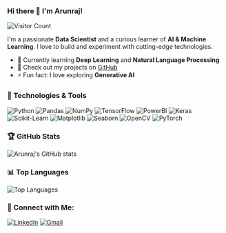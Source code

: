 ### Hi there 👋 I'm Arunraj!                                                                                     
![Visitor Count](https://komarev.com/ghpvc/?username=arunrajudhay&color=blue)


I'm a passionate **Data Scientist** and a curious learner of **AI & Machine Learning**. I love to build and experiment with cutting-edge technologies.

- 🌱 Currently learning **Deep Learning** and **Natural Language Processing**
- 💼 Check out my projects on [GitHub](https://github.com/arunrajudhay)
- ⚡ Fun fact: I love exploring **Generative AI**

### 🔧 Technologies & Tools
![Python](https://img.shields.io/badge/-Python-000?&logo=Python)
![Pandas](https://img.shields.io/badge/-Pandas-000?&logo=pandas)
![NumPy](https://img.shields.io/badge/-NumPy-000?&logo=numpy)
![TensorFlow](https://img.shields.io/badge/-TensorFlow-000?&logo=TensorFlow)
![PowerBI](https://img.shields.io/badge/-PowerBI-000?&logo=PowerBI)
![Keras](https://img.shields.io/badge/-Keras-000?&logo=Keras)
![Scikit-Learn](https://img.shields.io/badge/-Scikit--Learn-000?&logo=scikit-learn)
![Matplotlib](https://img.shields.io/badge/-Matplotlib-000?&logo=matplotlib)
![Seaborn](https://img.shields.io/badge/-Seaborn-000?&logo=seaborn)
![OpenCV](https://img.shields.io/badge/-OpenCV-000?&logo=opencv)
![PyTorch](https://img.shields.io/badge/-PyTorch-000?&logo=PyTorch)


### 🏆 GitHub Stats
![Arunraj's GitHub stats](https://github-readme-stats.vercel.app/api?username=arunrajudhay&show_icons=true&theme=dark)

### 📊 Top Languages
![Top Languages](https://github-readme-stats.vercel.app/api/top-langs/?username=arunrajudhay&layout=compact&theme=radical)

### 🔗 Connect with Me:
[![LinkedIn](https://img.shields.io/badge/-LinkedIn-blue?style=flat-square&logo=linkedin)](https://www.linkedin.com/in/arunraj-udayakumar-27722a146/)              [![Gmail](https://img.shields.io/badge/-Gmail-D14836?style=flat-square&logo=Gmail&logoColor=white)](mailto:ruarunraj2013@gmail.com)


